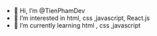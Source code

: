 - 👋 Hi, I’m @TienPhamDev
- 👀 I’m interested in html, css ,javascript, React.js
- 🌱 I’m currently learning html , css ,javascript


<!---
TienPhamDev/TienPhamDev is a ✨ special ✨ repository because its `README.md` (this file) appears on your GitHub profile.
You can click the Preview link to take a look at your changes.
--->
